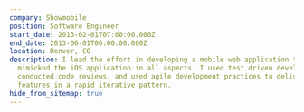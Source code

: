 ```yaml
---
company: Showmobile
position: Software Engineer
start_date: 2013-02-01T07:00:00.000Z
end_date: 2013-06-01T06:00:00.000Z
location: Denver, CO
description: I lead the effort in developing a mobile web application that
  mimicked the iOS application in all aspects. I used test driven development,
  conducted code reviews, and used agile development practices to deliver
  features in a rapid iterative pattern.
hide_from_sitemap: true
---
```

